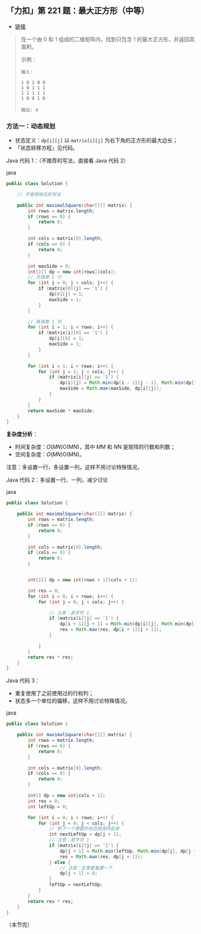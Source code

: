 ## 「力扣」第 221 题：最大正方形（中等）

- [链接](https://leetcode-cn.com/problems/maximal-square)

> 在一个由 0 和 1 组成的二维矩阵内，找到只包含 1 的最大正方形，并返回其面积。
>
> 示例：
>
> ```
> 输入: 
> 
> 1 0 1 0 0
> 1 0 1 1 1
> 1 1 1 1 1
> 1 0 0 1 0
> 
> 输出: 4
> ```

### 方法一：动态规划

- 状态定义：`dp[i][j]` 以 `matrix[i][j]` 为右下角的正方形的最大边长；
- 「状态转移方程」见代码。

Java 代码 1：（不推荐的写法，直接看 Java 代码 2）

java

```java
public class Solution {

    // 不使用哨兵的写法

    public int maximalSquare(char[][] matrix) {
        int rows = matrix.length;
        if (rows == 0) {
            return 0;
        }

        int cols = matrix[0].length;
        if (cols == 0) {
            return 0;
        }

        int maxSide = 0;
        int[][] dp = new int[rows][cols];
        // 先填第 1 行
        for (int j = 0; j < cols; j++) {
            if (matrix[0][j] == '1') {
                dp[0][j] = 1;
                maxSide = 1;
            }
        }

        // 再填第 1 列
        for (int i = 1; i < rows; i++) {
            if (matrix[i][0] == '1') {
                dp[i][0] = 1;
                maxSide = 1;
            }
        }

        for (int i = 1; i < rows; i++) {
            for (int j = 1; j < cols; j++) {
                if (matrix[i][j] == '1') {
                    dp[i][j] = Math.min(dp[i - 1][j - 1], Math.min(dp[i - 1][j], dp[i][j - 1])) + 1;
                    maxSide = Math.max(maxSide, dp[i][j]);
                }
            }
        }
        return maxSide * maxSide;
    }
}
```

**复杂度分析**：

- 时间复杂度：𝑂(𝑀𝑁)O(MN)，其中 𝑀M 和 𝑁N 是矩阵的行数和列数；
- 空间复杂度：𝑂(𝑀𝑁)O(MN)。

注意：多设置一行，多设置一列，这样不用讨论特殊情况。

Java 代码 2：多设置一行、一列，减少讨论

java

```java
public class Solution {

    public int maximalSquare(char[][] matrix) {
        int rows = matrix.length;
        if (rows == 0) {
            return 0;
        }

        int cols = matrix[0].length;
        if (cols == 0) {
            return 0;
        }


        int[][] dp = new int[rows + 1][cols + 1];

        int res = 0;
        for (int i = 0; i < rows; i++) {
            for (int j = 0; j < cols; j++) {

                // 注意：是字符 1
                if (matrix[i][j] == '1') {
                    dp[i + 1][j + 1] = Math.min(dp[i][j], Math.min(dp[i + 1][j], dp[i][j + 1])) + 1;
                    res = Math.max(res, dp[i + 1][j + 1]);
                }

            }
        }
        return res * res;
    }
}
```

Java 代码 3：

- 重复使用了之前使用过的行和列；
- 状态多一个单位的偏移，这样不用讨论特殊情况。



java

```java
public class Solution {

    public int maximalSquare(char[][] matrix) {
        int rows = matrix.length;
        if (rows == 0) {
            return 0;
        }

        int cols = matrix[0].length;
        if (cols == 0) {
            return 0;
        }

        int[] dp = new int[cols + 1];
        int res = 0;
        int leftUp = 0;

        for (int i = 0; i < rows; i++) {
            for (int j = 0; j < cols; j++) {
                // 把下一个需要的状态值保存起来
                int nextLeftUp = dp[j + 1];
                // 注意：是字符 1
                if (matrix[i][j] == '1') {
                    dp[j + 1] = Math.min(leftUp, Math.min(dp[j], dp[j + 1])) + 1;
                    res = Math.max(res, dp[j + 1]);
                } else {
                    // 注意：这里要重置一下
                    dp[j + 1] = 0;
                }
                leftUp = nextLeftUp;
            }
        }
        return res * res;
    }
}
```

（本节完）